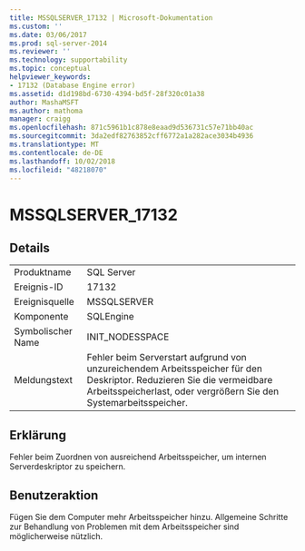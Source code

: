 ```yaml
---
title: MSSQLSERVER_17132 | Microsoft-Dokumentation
ms.custom: ''
ms.date: 03/06/2017
ms.prod: sql-server-2014
ms.reviewer: ''
ms.technology: supportability
ms.topic: conceptual
helpviewer_keywords:
- 17132 (Database Engine error)
ms.assetid: d1d198bd-6730-4394-bd5f-28f320c01a38
author: MashaMSFT
ms.author: mathoma
manager: craigg
ms.openlocfilehash: 871c5961b1c878e8eaad9d536731c57e71bb40ac
ms.sourcegitcommit: 3da2edf82763852cff6772a1a282ace3034b4936
ms.translationtype: MT
ms.contentlocale: de-DE
ms.lasthandoff: 10/02/2018
ms.locfileid: "48218070"
---
```

# <a name="mssqlserver17132"></a>MSSQLSERVER_17132
    
## <a name="details"></a>Details  
  
|||  
|-|-|  
|Produktname|SQL Server|  
|Ereignis-ID|17132|  
|Ereignisquelle|MSSQLSERVER|  
|Komponente|SQLEngine|  
|Symbolischer Name|INIT_NODESSPACE|  
|Meldungstext|Fehler beim Serverstart aufgrund von unzureichendem Arbeitsspeicher für den Deskriptor. Reduzieren Sie die vermeidbare Arbeitsspeicherlast, oder vergrößern Sie den Systemarbeitsspeicher.|  
  
## <a name="explanation"></a>Erklärung  
 Fehler beim Zuordnen von ausreichend Arbeitsspeicher, um internen Serverdeskriptor zu speichern.  
  
## <a name="user-action"></a>Benutzeraktion  
 Fügen Sie dem Computer mehr Arbeitsspeicher hinzu. Allgemeine Schritte zur Behandlung von Problemen mit dem Arbeitsspeicher sind möglicherweise nützlich.  
  
  
